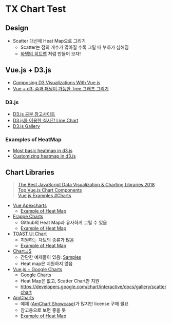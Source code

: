 # TX Chart Test

## Design
- Scatter 대신에 Heat Map으로 그리기
    - Scatter는 점의 개수가 많아질 수록 그릴 때 부하가 심해짐
    - [와탭의 히트맵](https://www.whatap.io/apm-java/) 처럼 만들어 보자!


## Vue.js + D3.js
- [Composing D3 Visualizations With Vue.js](https://medium.com/tyrone-tudehope/composing-d3-visualizations-with-vue-js-c65084ccb686)
- [Vue + d3: 줌과 패닝이 가능한 Tree 그래프 그리기](https://dev.zzoman.com/2017/10/27/vue-d3-tree-with-zoom-and-panning/)

### D3.js
- [D3.js 공부 참고사이트](http://codefactory.kr/d3-js-tutorials/)
- [D3.js를 이용한 실시간 Line Chart](https://jeong-pro.tistory.com/149)
- [D3.js Gallery](https://github.com/d3/d3/wiki/Gallery)

### Examples of HeatMap
- [Most basic heatmap in d3.js](https://www.d3-graph-gallery.com/graph/heatmap_basic.html)
- [Customizing heatmap in d3.js](https://www.d3-graph-gallery.com/graph/heatmap_style.html)


## Chart Libraries
> [The Best JavaScript Data Visualization & Charting Libraries 2018](https://www.codewall.co.uk/the-best-javascript-data-visualization-charting-libraries/)  
> [Top Vue.js Chart Components](https://madewithvuejs.com/blog/top-vue-js-chart-components)  
> [Vue.js Examples #Charts](https://vuejsexamples.com/tag/echarts/)

- [Vue Apexcharts](https://apexcharts.com/?ref=madewithvuejs.com)
    - [Example of Heat Map](https://apexcharts.com/docs/chart-types/heatmap-charts/)
- [Frappe Charts](https://github.com/frappe/charts?ref=madewithvuejs.com)
    - Github의 Heat Map과 유사하게 그릴 수 있음
    - [Example of Heat Map](https://frappe.io/charts/docs/basic/heatmap)
- [TOAST UI Chart](https://github.com/nhn/tui.chart)
    - 지원하는 차트의 종류가 많음
    - [Example of Heat Map](http://nhn.github.io/tui.chart/latest/tutorial-example10-02-heatmap-chart-random-series)
- [Chart.JS](https://www.chartjs.org/samples/latest/)
    - 간단한 예제들이 있음: [Samples](https://www.chartjs.org/samples/latest/)
    - Heat map은 지원하지 않음
- [Vue.js + Google Charts](https://github.com/devstark-com/vue-google-charts?ref=madewithvuejs.com)
    - [Google Charts](https://developers.google.com/chart/interactive/docs/gallery/scatterchart)
    - Heat Map은 없고, Scatter Chart만 지원
    - <https://developers.google.com/chart/interactive/docs/gallery/scatterchart>
- [AmCharts](https://www.amcharts.com/)
    - 예제 ([AmChart Showcase](https://codepen.io/collection/AevpRB/))가 많지만 license 구매 필요
    - 참고용으로 보면 좋을 듯
    - [Example of Heat Map](https://codepen.io/team/amcharts/pen/pLOXgO)
